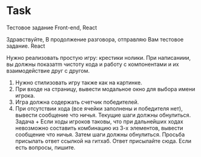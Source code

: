 # Task

Тестовое задание Front-end, React

Здравствуйте,
В продолжение разговора, отправляю Вам тестовое задание.
React

Нужно реализовать простую игру: крестики нолики.
При написаниии, вы должны показатm чистоту кода и работу с компонентами и их взаимодействие
друг с другом.

1) Нужно стилизовать игру также как на картинке.
2) При входе на страницу, вывести модальное окно для выбора имени игрока.
3) Игра должна содержать счетчик победителей.
4) При отсутствии хода (все ячейки заполнены и победителя нет), вывести сообщение что
ничья. Текущие шаги должны обнулиться.
Задача + Если ходы игроков таковы, что при дальнейших ходах невозможно составить комбинацию
из 3-х элементов, вывести сообщение что ничья. Затем шаги должны обнулиться.
Просьба присылать ответ ссылкой на гитхаб.
Ответ присылайте сюда.
Если есть вопросы, пишите.

